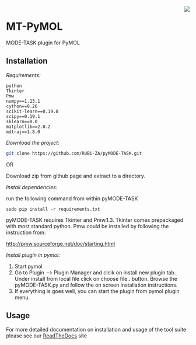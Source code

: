 <img src="https://travis-ci.org/nizamibilal/pyMODE-TASK.svg?branch=master" align="right">

# MT-PyMOL
MODE-TASK plugin for PyMOL

## Installation

*Requirements:*
```
python
Tkinter
Pmw
numpy==1.13.1
cython==0.26
scikit-learn==0.19.0
scipy==0.19.1
sklearn==0.0
matplotlib==2.0.2
mdtraj==1.8.0
```

*Download the project:*
```bash
git clone https://github.com/RUBi-ZA/pyMODE-TASK.git
```

OR

Download zip from github page and extract to a directory.

*Install dependencies:*

run the following command from within pyMODE-TASK
```
sudo pip install -r requirements.txt
```

pyMODE-TASK requires Tkinter and Pmw.1.3. Tkinter comes prepackaged with most standard python. Pmw could be installed by following the instruction from:

http://pmw.sourceforge.net/doc/starting.html

*Install plugin in pymol:*
1. Start pymol
2. Go to Plugin --> Plugin Manager and clcik on install new plugin tab. Under install from local file click on choose file.. button.
Browse the pyMODE-TASK.py and follow the on screen installation instructions. 
3. If everything is goes well, you can start the plugin from pymol plugin menu. 

## Usage

For more detailed documentation on installation and usage of the tool suite please see our [ReadTheDocs](http://pymode-task.readthedocs.io/en/latest/index.html) site



